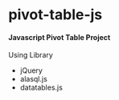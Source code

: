 # pivot-table-js

#### Javascript Pivot Table Project

Using Library

* jQuery
* alasql.js
* datatables.js

